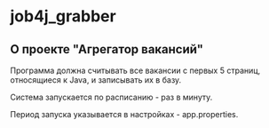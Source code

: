 # job4j_grabber

## О проекте "Агрегатор вакансий"

Программа должна считывать все вакансии c первых 5 страниц, относящиеся к Java, и записывать их в базу.

Система запускается по расписанию - раз в минуту. 

Период запуска указывается в настройках - app.properties. 
